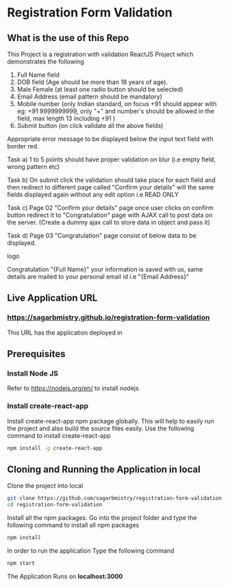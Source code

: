 # Registration Form Validation
## What is the use of this Repo
This Project is a registration with validation ReactJS Project which demonstrates the following
1) Full Name field
2) DOB field (Age should be more than 18 years of age).
3) Male  Female (at least one radio button should be selected)
4) Email Address (email pattern should be mandatory)
4) Mobile number (only Indian standard, on focus +91 should appear with eg: +91 9999999999, only "+" and number's should be allowed in the field, max length 13 including +91 )
5) Submit button (on click validate all the above fields)

Appropriate error message to be displayed below the input text field with border red.


Task a) 1 to 5 points should have proper validation on blur (i.e empty field, wrong pattern etc)

Task b) On submit click the validation should take place for each field and then redirect to different page called "Confirm your details" will the same fields displayed again without any edit option i.e READ ONLY

Task c) Page 02 "Confirm your details" page once user clicks on confirm button redirect it to "Congratulation" page with AJAX call to post data on the server. (Create a dummy ajax call to store data in object and pass it)

Task d) Page 03 "Congratulation" page consist of below data to be displayed.

 

logo

Congratulation "{Full Name}" your information is saved with us, same details are mailed to your personal email id i.e "{Email Address}"


## Live Application URL

### https://sagarbmistry.github.io/registration-form-validation
This URL has the application deployed in

## Prerequisites
### Install Node JS
Refer to https://nodejs.org/en/ to install nodejs

### Install create-react-app
Install create-react-app npm package globally. This will help to easily run the project and also build the source files easily. Use the following command to install create-react-app

```bash
npm install -g create-react-app
```

## Cloning and Running the Application in local

Clone the project into local
```bash
git clone https://github.com/sagarbmistry/registration-form-validation.git
cd registration-form-validation
```

Install all the npm packages. Go into the project folder and type the following command to install all npm packages

```bash
npm install
```

In order to run the application Type the following command

```bash
npm start
```

The Application Runs on **localhost:3000**